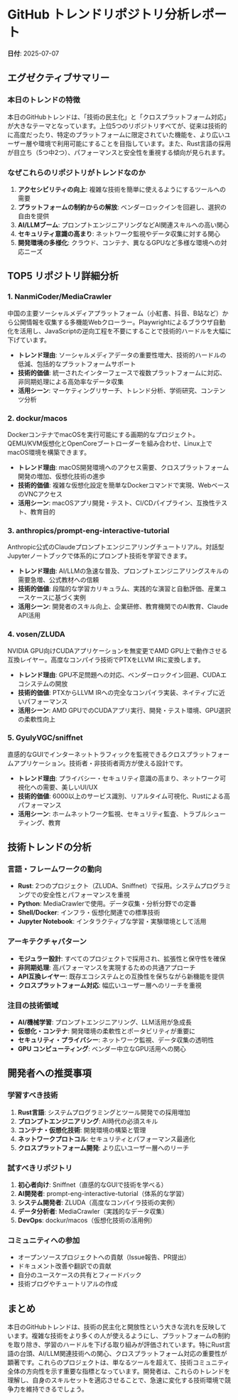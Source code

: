 # GitHub トレンドリポジトリ分析レポート

**日付**: 2025-07-07

## エグゼクティブサマリー

### 本日のトレンドの特徴
本日のGitHubトレンドは、「技術の民主化」と「クロスプラットフォーム対応」が大きなテーマとなっています。上位5つのリポジトリすべてが、従来は技術的に高度だったり、特定のプラットフォームに限定されていた機能を、より広いユーザー層や環境で利用可能にすることを目指しています。また、Rust言語の採用が目立ち（5つ中2つ）、パフォーマンスと安全性を重視する傾向が見られます。

### なぜこれらのリポジトリがトレンドなのか
1. **アクセシビリティの向上**: 複雑な技術を簡単に使えるようにするツールへの需要
2. **プラットフォームの制約からの解放**: ベンダーロックインを回避し、選択の自由を提供
3. **AI/LLMブーム**: プロンプトエンジニアリングなどAI関連スキルへの高い関心
4. **セキュリティ意識の高まり**: ネットワーク監視やデータ収集に対する関心
5. **開発環境の多様化**: クラウド、コンテナ、異なるGPUなど多様な環境への対応ニーズ

## TOP5 リポジトリ詳細分析

### 1. NanmiCoder/MediaCrawler
中国の主要ソーシャルメディアプラットフォーム（小紅書、抖音、B站など）から公開情報を収集する多機能Webクローラー。Playwrightによるブラウザ自動化を活用し、JavaScriptの逆向工程を不要にすることで技術的ハードルを大幅に下げています。

- **トレンド理由**: ソーシャルメディアデータの重要性増大、技術的ハードルの低減、包括的なプラットフォームサポート
- **技術的価値**: 統一されたインターフェースで複数プラットフォームに対応、非同期処理による高効率なデータ収集
- **活用シーン**: マーケティングリサーチ、トレンド分析、学術研究、コンテンツ分析

### 2. dockur/macos
DockerコンテナでmacOSを実行可能にする画期的なプロジェクト。QEMU/KVM仮想化とOpenCoreブートローダーを組み合わせ、Linux上でmacOS環境を構築できます。

- **トレンド理由**: macOS開発環境へのアクセス需要、クロスプラットフォーム開発の増加、仮想化技術の進歩
- **技術的価値**: 複雑な仮想化設定を簡単なDockerコマンドで実現、WebベースのVNCアクセス
- **活用シーン**: macOSアプリ開発・テスト、CI/CDパイプライン、互換性テスト、教育目的

### 3. anthropics/prompt-eng-interactive-tutorial
Anthropic公式のClaudeプロンプトエンジニアリングチュートリアル。対話型Jupyterノートブックで体系的にプロンプト技術を学習できます。

- **トレンド理由**: AI/LLMの急速な普及、プロンプトエンジニアリングスキルの需要急増、公式教材への信頼
- **技術的価値**: 段階的な学習カリキュラム、実践的な演習と自動評価、産業ユースケースに基づく実例
- **活用シーン**: 開発者のスキル向上、企業研修、教育機関でのAI教育、Claude API活用

### 4. vosen/ZLUDA
NVIDIA GPU向けCUDAアプリケーションを無変更でAMD GPU上で動作させる互換レイヤー。高度なコンパイラ技術でPTXをLLVM IRに変換します。

- **トレンド理由**: GPU不足問題への対応、ベンダーロックイン回避、CUDAエコシステムの開放
- **技術的価値**: PTXからLLVM IRへの完全なコンパイラ実装、ネイティブに近いパフォーマンス
- **活用シーン**: AMD GPUでのCUDAアプリ実行、開発・テスト環境、GPU選択の柔軟性向上

### 5. GyulyVGC/sniffnet
直感的なGUIでインターネットトラフィックを監視できるクロスプラットフォームアプリケーション。技術者・非技術者両方が使える設計です。

- **トレンド理由**: プライバシー・セキュリティ意識の高まり、ネットワーク可視化への需要、美しいUI/UX
- **技術的価値**: 6000以上のサービス識別、リアルタイム可視化、Rustによる高パフォーマンス
- **活用シーン**: ホームネットワーク監視、セキュリティ監査、トラブルシューティング、教育

## 技術トレンドの分析

### 言語・フレームワークの動向
- **Rust**: 2つのプロジェクト（ZLUDA、Sniffnet）で採用。システムプログラミングでの安全性とパフォーマンスを重視
- **Python**: MediaCrawlerで使用。データ収集・分析分野での定番
- **Shell/Docker**: インフラ・仮想化関連での標準技術
- **Jupyter Notebook**: インタラクティブな学習・実験環境として活用

### アーキテクチャパターン
- **モジュラー設計**: すべてのプロジェクトで採用され、拡張性と保守性を確保
- **非同期処理**: 高パフォーマンスを実現するための共通アプローチ
- **API互換レイヤー**: 既存エコシステムとの互換性を保ちながら新機能を提供
- **クロスプラットフォーム対応**: 幅広いユーザー層へのリーチを重視

### 注目の技術領域
- **AI/機械学習**: プロンプトエンジニアリング、LLM活用が急成長
- **仮想化・コンテナ**: 開発環境の柔軟性とポータビリティが重要に
- **セキュリティ・プライバシー**: ネットワーク監視、データ収集の透明性
- **GPU コンピューティング**: ベンダー中立なGPU活用への関心

## 開発者への推奨事項

### 学習すべき技術
1. **Rust言語**: システムプログラミングとツール開発での採用増加
2. **プロンプトエンジニアリング**: AI時代の必須スキル
3. **コンテナ・仮想化技術**: 開発環境の構築と管理
4. **ネットワークプロトコル**: セキュリティとパフォーマンス最適化
5. **クロスプラットフォーム開発**: より広いユーザー層へのリーチ

### 試すべきリポジトリ
1. **初心者向け**: Sniffnet（直感的なGUIで技術を学べる）
2. **AI開発者**: prompt-eng-interactive-tutorial（体系的な学習）
3. **システム開発者**: ZLUDA（高度なコンパイラ技術の実例）
4. **データ分析者**: MediaCrawler（実践的なデータ収集）
5. **DevOps**: dockur/macos（仮想化技術の活用例）

### コミュニティへの参加
- オープンソースプロジェクトへの貢献（Issue報告、PR提出）
- ドキュメント改善や翻訳での貢献
- 自分のユースケースの共有とフィードバック
- 技術ブログやチュートリアルの作成

## まとめ
本日のGitHubトレンドは、技術の民主化と開放性という大きな流れを反映しています。複雑な技術をより多くの人が使えるようにし、プラットフォームの制約を取り除き、学習のハードルを下げる取り組みが評価されています。特にRust言語の台頭、AI/LLM関連技術への関心、クロスプラットフォーム対応の重要性が顕著です。これらのプロジェクトは、単なるツールを超えて、技術コミュニティ全体の方向性を示す重要な指標となっています。開発者は、これらのトレンドを理解し、自身のスキルセットを適応させることで、急速に変化する技術環境で競争力を維持できるでしょう。